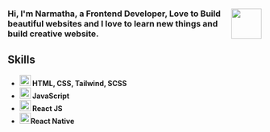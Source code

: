 
 <h3><img src="https://media.giphy.com/media/Z96Ax1zh5aSsHczGve/giphy.gif" width="60" align='right'>Hi, I'm Narmatha, a Frontend Developer, Love to Build beautiful websites and I love to learn new things and build creative website.<h3>
 
 
 <h2><strong>Skills<strong></h2>
 
  <ul>
    <li><img src="https://media.giphy.com/media/cUAGuLiEcTBwRfkAQq/giphy.gif" width="22"> HTML, CSS, Tailwind, SCSS </li>
    <li><img src="https://media.giphy.com/media/ln7z2eWriiQAllfVcn/giphy.gif" width="22"> JavaScript </li>
    <li><img src="https://media.giphy.com/media/eNAsjO55tPbgaor7ma/giphy.gif" width="22"> React JS</li>
<!--     <li><img src="https://media.giphy.com/media/kdFc8fubgS31b8DsVu/giphy.gif" width="22"> NodeJs</li> -->
    <li><img src="https://media.giphy.com/media/7nXBJW6aiB1Zd6MMcv/giphy.gif" width="22">React Native</li>

  </ul>  
   


